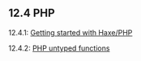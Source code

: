 ## 12.4 PHP

12.4.1: [Getting started with Haxe/PHP](target-php-getting-started.md)

12.4.2: [PHP untyped functions](target-php-untyped.md)
